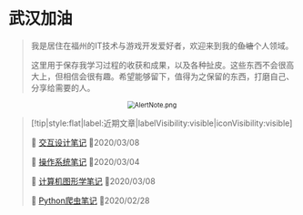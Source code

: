 # 武汉加油

> 我是居住在福州的IT技术与游戏开发爱好者，欢迎来到我的~~鱼塘~~个人领域。
>
> 这里用于保存我学习过程的收获和成果，以及各种扯皮。这些东西不会很高大上，但相信会很有趣。希望能够留下，值得为之保留的东西，打磨自己、分享给需要的人。


<div style="text-align: center;">
<img src="https://i.loli.net/2020/03/04/E3gIc9xiNuVjJvU.png" alt="AlertNote.png" style="zoom:80%;" />
</div>

> [!tip|style:flat|label:近期文章|labelVisibility:visible|iconVisibility:visible]
>
> 📃 [交互设计笔记](/zh-cn/interactionDesign/0.README.md) 📅2020/03/08
>
> 📃 [操作系统笔记](/zh-cn/operatingSystem.md) 📅2020/03/04
>
> 📃 [计算机图形学笔记](/zh-cn/graphics/1.README.md) 📅2020/03/08
>
> 📃 [Python爬虫笔记](/zh-cn/pythonBot/1.README.md) 📅2020/02/28